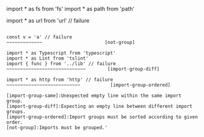 import * as fs from 'fs'
import * as path from 'path'

import * as url from 'url' // failure
~~~~~~~~~~~~~~~~~~~~~~~~~~          [import-group-same]

const v = 'a' // failure
~~~~~~~~~~~~~                       [not-group]

import * as Typescript from 'typescript'
import * as Lint from 'tslint'
import { func } from '../lib' // failure
~~~~~~~~~~~~~~~~~~~~~~~~~~~~~        [import-group-diff]

import * as http from 'http' // failure
~~~~~~~~~~~~~~~~~~~~~~~~~~~           [import-group-ordered]

[import-group-same]:Unexpected empty line within the same import group.
[import-group-diff]:Expecting an empty line between different import groups.
[import-group-ordered]:Import groups must be sorted according to given order.
[not-group]:Imports must be grouped.'
